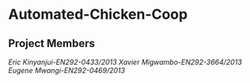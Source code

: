 # Automated-Chicken-Coop


## Project Members

*Eric Kinyanjui-EN292-0433/2013*
*Xavier Migwambo-EN292-3664/2013*
*Eugene Mwangi-EN292-0469/2013*
